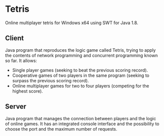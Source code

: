 # Tetris
Online multiplayer tetris for Windows x64 using SWT for Java 1.8.

## Client
Java program that reproduces the logic game called Tetris, trying to apply the contents of network programming and concurrent programming known so far. It allows:
* Single player games (seeking to beat the previous scoring record).
* Cooperative games of two players in the same program (seeking to surpass the previous scoring record).
* Online multiplayer games for two to four players (competing for the highest score).

## Server
Java program that manages the connection between players and the logic of online games.
It has an integrated console interface and the possibility to choose the port and the maximum number of requests.
